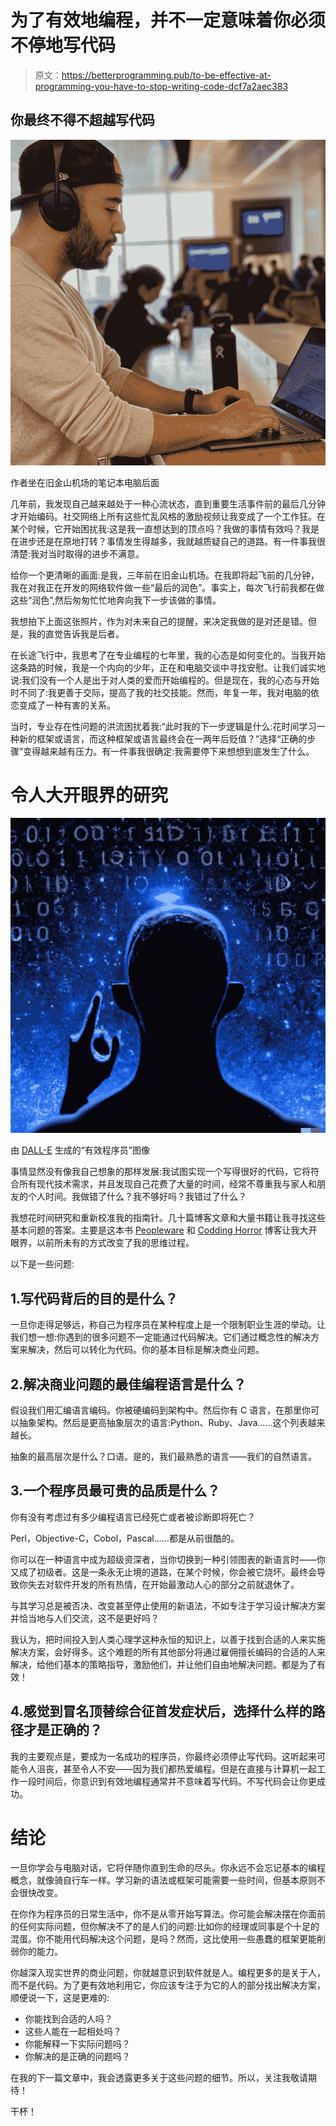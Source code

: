 # 为了有效地编程，并不一定意味着你必须不停地写代码

> 原文：<https://betterprogramming.pub/to-be-effective-at-programming-you-have-to-stop-writing-code-dcf7a2aec383>

## 你最终不得不超越写代码

![](img/55c082d1ad23ccf8e8910d27f7793966.png)

作者坐在旧金山机场的笔记本电脑后面

几年前，我发现自己越来越处于一种心流状态，直到重要生活事件前的最后几分钟才开始编码。社交网络上所有这些忙乱风格的激励视频让我变成了一个工作狂。在某个时候，它开始困扰我:这是我一直想达到的顶点吗？我做的事情有效吗？我是在进步还是在原地打转？事情发生得越多，我就越质疑自己的道路。有一件事我很清楚:我对当时取得的进步不满意。

给你一个更清晰的画面:是我，三年前在旧金山机场。在我即将起飞前的几分钟，我在对我正在开发的网络软件做一些“最后的润色”。事实上，每次飞行前我都在做这些“润色”,然后匆匆忙忙地奔向我下一步该做的事情。

我想拍下上面这张照片，作为对未来自己的提醒，来决定我做的是对还是错。但是，我的直觉告诉我是后者。

在长途飞行中，我思考了在专业编程的七年里，我的心态是如何变化的。当我开始这条路的时候，我是一个内向的少年，正在和电脑交谈中寻找安慰。让我们诚实地说:我们没有一个人是出于对人类的爱而开始编程的。但是现在，我的心态与开始时不同了:我更善于交际，提高了我的社交技能。然而，年复一年，我对电脑的依恋变成了一种有害的关系。

当时，专业存在性问题的洪流困扰着我:“此时我的下一步逻辑是什么:花时间学习一种新的框架或语言，而这种框架或语言最终会在一两年后贬值？”选择“正确的步骤”变得越来越有压力。有一件事我很确定:我需要停下来想想到底发生了什么。

# 令人大开眼界的研究

![](img/9a59c572613096c89666710f0067b048.png)

由 [DALL-E](https://openai.com/blog/dall-e/) 生成的“有效程序员”图像

事情显然没有像我自己想象的那样发展:我试图实现一个写得很好的代码，它将符合所有现代技术需求，并且发现自己花费了大量的时间，经常不尊重我与家人和朋友的个人时间。我做错了什么？我不够好吗？我错过了什么？

我想花时间研究和重新校准我的指南针。几十篇博客文章和大量书籍让我寻找这些基本问题的答案。主要是这本书 [Peopleware](https://www.amazon.de/Peopleware-Productive-Projects-Teams-3rd/dp/0321934113/ref=asc_df_0321934113/?tag=googshopde-21&linkCode=df0&hvadid=310585375631&hvpos=&hvnetw=g&hvrand=119527366470403935&hvpone=&hvptwo=&hvqmt=&hvdev=c&hvdvcmdl=&hvlocint=&hvlocphy=9042331&hvtargid=pla-525453678208&psc=1&th=1&psc=1&tag=&ref=&adgrpid=64736365674&hvpone=&hvptwo=&hvadid=310585375631&hvpos=&hvnetw=g&hvrand=119527366470403935&hvqmt=&hvdev=c&hvdvcmdl=&hvlocint=&hvlocphy=9042331&hvtargid=pla-525453678208) 和 [Codding Horror](https://blog.codinghorror.com/) 博客让我大开眼界，以前所未有的方式改变了我的思维过程。

以下是一些问题:

## 1.写代码背后的目的是什么？

一旦你走得足够远，称自己为程序员在某种程度上是一个限制职业生涯的举动。让我们想一想:你遇到的很多问题不一定能通过代码解决。它们通过概念性的解决方案来解决，然后可以转化为代码。你的基本目标是解决商业问题。

## 2.解决商业问题的最佳编程语言是什么？

假设我们用汇编语言编码。你被硬编码到架构中。然后你有 C 语言，在那里你可以抽象架构。然后是更高抽象层次的语言:Python、Ruby、Java……这个列表越来越长。

抽象的最高层次是什么？口语。是的，我们最熟悉的语言——我们的自然语言。

## 3.一个程序员最可贵的品质是什么？

你有没有考虑过有多少编程语言已经死亡或者被诊断即将死亡？

Perl，Objective-C，Cobol，Pascal……都是从前很酷的。

你可以在一种语言中成为超级资深者，当你切换到一种引领图表的新语言时——你又成了初级者。这是一条永无止境的道路，在某个时候，你会被它烧坏。最终会导致你失去对软件开发的所有热情，在开始最激动人心的部分之前就退休了。

与其学习总是被否决、改变甚至停止使用的新语法，不如专注于学习设计解决方案并恰当地与人们交流，这不是更好吗？

我认为，把时间投入到人类心理学这种永恒的知识上，以善于找到合适的人来实施解决方案，会好得多。这个难题的所有其他部分将通过雇佣擅长编码的合适的人来解决，给他们基本的策略指导，激励他们，并让他们自由地解决问题。都是为了有效！

## 4.感觉到冒名顶替综合征首发症状后，选择什么样的路径才是正确的？

我的主要观点是，要成为一名成功的程序员，你最终必须停止写代码。这听起来可能令人沮丧，甚至令人不安——因为我们都热爱编程。但是在直接与计算机一起工作一段时间后，你意识到有效地编程通常并不意味着写代码。不写代码会让你更成功。

# 结论

一旦你学会与电脑对话，它将伴随你直到生命的尽头。你永远不会忘记基本的编程概念，就像骑自行车一样。学习新的语法或框架可能需要一些时间，但基本原则不会很快改变。

在你作为程序员的日常生活中，你不是从零开始写算法。你可能会解决摆在你面前的任何实际问题，但你解决不了的是人们的问题:比如你的经理或同事是个十足的混蛋。你不能用代码解决这个问题，是吗？然而，这比使用一些愚蠢的框架更能削弱你的能力。

你越深入现实世界的商业问题，你就越意识到软件就是人。编程更多的是关于人，而不是代码。为了更有效地利用它，你应该专注于为它的人的部分找出解决方案，顺便说一下，这是更难的:

*   你能找到合适的人吗？
*   这些人能在一起相处吗？
*   你能解释一下实际问题吗？
*   你解决的是正确的问题吗？

在我的下一篇文章中，我会透露更多关于这些问题的细节。所以，关注我敬请期待！

干杯！